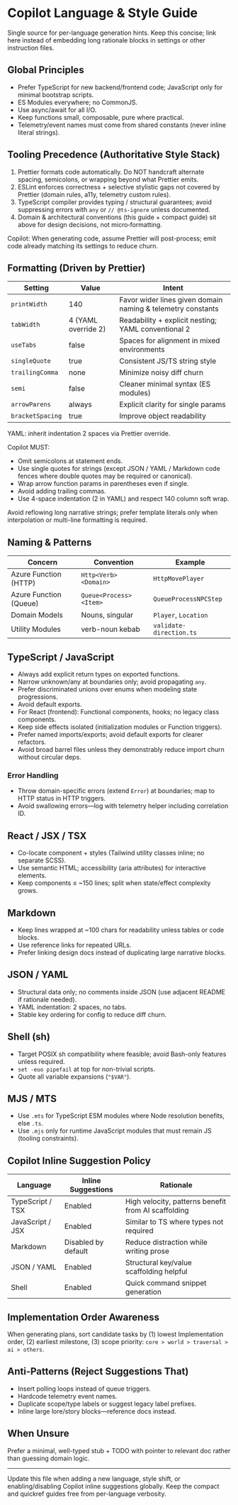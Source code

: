 # Copilot Language & Style Guide

Single source for per-language generation hints. Keep this concise; link here instead of embedding long rationale blocks in settings or other instruction files.

## Global Principles

- Prefer TypeScript for new backend/frontend code; JavaScript only for minimal bootstrap scripts.
- ES Modules everywhere; no CommonJS.
- Use async/await for all I/O.
- Keep functions small, composable, pure where practical.
- Telemetry/event names must come from shared constants (never inline literal strings).

## Tooling Precedence (Authoritative Style Stack)

1. Prettier formats code automatically. Do NOT handcraft alternate spacing, semicolons, or wrapping beyond what Prettier emits.
2. ESLint enforces correctness + selective stylistic gaps not covered by Prettier (domain rules, a11y, telemetry custom rules).
3. TypeScript compiler provides typing / structural guarantees; avoid suppressing errors with `any` or `// @ts-ignore` unless documented.
4. Domain & architectural conventions (this guide + compact guide) sit above for design decisions, not micro‑formatting.

Copilot: When generating code, assume Prettier will post-process; emit code already matching its settings to reduce churn.

## Formatting (Driven by Prettier)

| Setting          | Value               | Intent                                                      |
| ---------------- | ------------------- | ----------------------------------------------------------- |
| `printWidth`     | 140                 | Favor wider lines given domain naming & telemetry constants |
| `tabWidth`       | 4 (YAML override 2) | Readability + explicit nesting; YAML conventional 2         |
| `useTabs`        | false               | Spaces for alignment in mixed environments                  |
| `singleQuote`    | true                | Consistent JS/TS string style                               |
| `trailingComma`  | none                | Minimize noisy diff churn                                   |
| `semi`           | false               | Cleaner minimal syntax (ES modules)                         |
| `arrowParens`    | always              | Explicit clarity for single params                          |
| `bracketSpacing` | true                | Improve object readability                                  |

YAML: inherit indentation 2 spaces via Prettier override.

Copilot MUST:

- Omit semicolons at statement ends.
- Use single quotes for strings (except JSON / YAML / Markdown code fences where double quotes may be required or canonical).
- Wrap arrow function params in parentheses even if single.
- Avoid adding trailing commas.
- Use 4-space indentation (2 in YAML) and respect 140 column soft wrap.

Avoid reflowing long narrative strings; prefer template literals only when interpolation or multi-line formatting is required.

## Naming & Patterns

| Concern                | Convention             | Example                 |
| ---------------------- | ---------------------- | ----------------------- |
| Azure Function (HTTP)  | `Http<Verb><Domain>`   | `HttpMovePlayer`        |
| Azure Function (Queue) | `Queue<Process><Item>` | `QueueProcessNPCStep`   |
| Domain Models          | Nouns, singular        | `Player`, `Location`    |
| Utility Modules        | verb-noun kebab        | `validate-direction.ts` |

## TypeScript / JavaScript

- Always add explicit return types on exported functions.
- Narrow unknown/any at boundaries only; avoid propagating `any`.
- Prefer discriminated unions over enums when modeling state progressions.
- Avoid default exports.
- For React (frontend): Functional components, hooks; no legacy class components.
- Keep side effects isolated (initialization modules or Function triggers).
- Prefer named imports/exports; avoid default exports for clearer refactors.
- Avoid broad barrel files unless they demonstrably reduce import churn without circular deps.

### Error Handling

- Throw domain-specific errors (extend `Error`) at boundaries; map to HTTP status in HTTP triggers.
- Avoid swallowing errors—log with telemetry helper including correlation ID.

## React / JSX / TSX

- Co-locate component + styles (Tailwind utility classes inline; no separate SCSS).
- Use semantic HTML; accessibility (aria attributes) for interactive elements.
- Keep components ≤ ~150 lines; split when state/effect complexity grows.

## Markdown

- Keep lines wrapped at ~100 chars for readability unless tables or code blocks.
- Use reference links for repeated URLs.
- Prefer linking design docs instead of duplicating large narrative blocks.

## JSON / YAML

- Structural data only; no comments inside JSON (use adjacent README if rationale needed).
- YAML indentation: 2 spaces, no tabs.
- Stable key ordering for config to reduce diff churn.

## Shell (sh)

- Target POSIX sh compatibility where feasible; avoid Bash-only features unless required.
- `set -euo pipefail` at top for non-trivial scripts.
- Quote all variable expansions (`"$VAR"`).

## MJS / MTS

- Use `.mts` for TypeScript ESM modules where Node resolution benefits, else `.ts`.
- Use `.mjs` only for runtime JavaScript modules that must remain JS (tooling constraints).

## Copilot Inline Suggestion Policy

| Language         | Inline Suggestions  | Rationale                                           |
| ---------------- | ------------------- | --------------------------------------------------- |
| TypeScript / TSX | Enabled             | High velocity, patterns benefit from AI scaffolding |
| JavaScript / JSX | Enabled             | Similar to TS where types not required              |
| Markdown         | Disabled by default | Reduce distraction while writing prose              |
| JSON / YAML      | Enabled             | Structural key/value scaffolding helpful            |
| Shell            | Enabled             | Quick command snippet generation                    |

## Implementation Order Awareness

When generating plans, sort candidate tasks by (1) lowest Implementation order, (2) earliest milestone, (3) scope priority: `core > world > traversal > ai > others`.

## Anti-Patterns (Reject Suggestions That)

- Insert polling loops instead of queue triggers.
- Hardcode telemetry event names.
- Duplicate scope/type labels or suggest legacy label prefixes.
- Inline large lore/story blocks—reference docs instead.

## When Unsure

Prefer a minimal, well-typed stub + TODO with pointer to relevant doc rather than guessing domain logic.

---

Update this file when adding a new language, style shift, or enabling/disabling Copilot inline suggestions globally. Keep the compact and quickref guides free from per-language verbosity.
